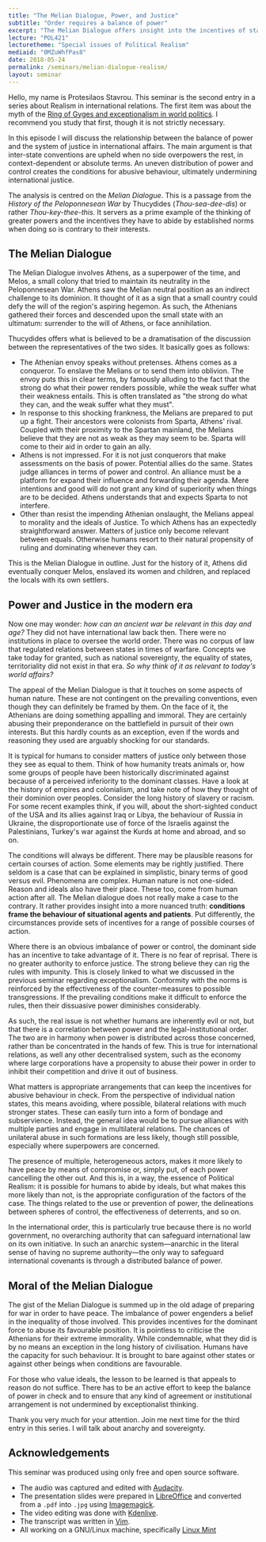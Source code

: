 ```yaml
---
title: "The Melian Dialogue, Power, and Justice"
subtitle: "Order requires a balance of power"
excerpt: "The Melian Dialogue offers insight into the incentives of states to abuse their power. It applies to world politics and international justice."
lecture: "POL421"
lecturetheme: "Special issues of Political Realism"
mediaid: "0MZuWhfPas8"
date: 2018-05-24
permalink: /seminars/melian-dialogue-realism/
layout: seminar
---
```

Hello, my name is Protesilaos Stavrou. This seminar is the second entry in a series about Realism in international relations. The first item was about the myth of the [Ring of Gyges and exceptionalism in world politics](https://protesilaos.com/seminars/ring-gyges-realism-exceptionalism/). I recommend you study that first, though it is not strictly necessary.

In this episode I will discuss the relationship between the balance of power and the system of justice in international affairs. The main argument is that inter-state conventions are upheld when no side overpowers the rest, in context-dependent or absolute terms. An uneven distribution of power and control creates the conditions for abusive behaviour, ultimately undermining international justice. 

The analysis is centred on the *Melian Dialogue*. This is a passage from the *History of the Peloponnesean War* by Thucydides (*Thou-sea-dee-dis*) or rather *Thou-key-thee-this*. It servers as a prime example of the thinking of greater powers and the incentives they have to abide by established norms when doing so is contrary to their interests.

## The Melian Dialogue

The Melian Dialogue involves Athens, as a superpower of the time, and Melos, a small colony that tried to maintain its neutrality in the Peloponnesean War. Athens saw the Melian neutral position as an indirect challenge to its dominion. It thought of it as a sign that a small country could defy the will of the region's aspiring hegemon. As such, the Athenians gathered their forces and descended upon the small state with an ultimatum: surrender to the will of Athens, or face annihilation.

Thucydides offers what is believed to be a dramatisation of the discussion between the representatives of the two sides. It basically goes as follows:

- The Athenian envoy speaks without pretenses. Athens comes as a conqueror. To enslave the Melians or to send them into oblivion. The envoy puts this in clear terms, by famously alluding to the fact that the strong do what their power renders possible, while the weak suffer what their weakness entails. This is often translated as "the strong do what they can, and the weak suffer what they must".
- In response to this shocking frankness, the Melians are prepared to put up a fight. Their ancestors were colonists from Sparta, Athens' rival. Coupled with their proximity to the Spartan mainland, the Melians believe that they are not as weak as they may seem to be. Sparta will come to their aid in order to gain an ally.
- Athens is not impressed. For it is not just conquerors that make assessments on the basis of power. Potential allies do the same. States judge alliances in terms of power and control. An alliance must be a platform for expand their influence and forwarding their agenda. Mere intentions and good will do not grant any kind of superiority when things are to be decided. Athens understands that and expects Sparta to not interfere.
- Other than resist the impending Athenian onslaught, the Melians appeal to morality and the ideals of Justice. To which Athens has an expectedly straightforward answer. Matters of justice only become relevant between equals. Otherwise humans resort to their natural propensity of ruling and dominating whenever they can.

This is the Melian Dialogue in outline. Just for the history of it, Athens did eventually conquer Melos, enslaved its women and children, and replaced the locals with its own settlers.

## Power and Justice in the modern era

Now one may wonder: *how can an ancient war be relevant in this day and age?* They did not have international law back then. There were no institutions in place to oversee the world order. There was no corpus of law that regulated relations between states in times of warfare. Concepts we take today for granted, such as national sovereignty, the equality of states, territoriality did not exist in that era. *So why think of it as relevant to today's world affairs?*

The appeal of the Melian Dialogue is that it touches on some aspects of human nature. These are not contingent on the prevailing conventions, even though they can definitely be framed by them. On the face of it, the Athenians are doing something appalling and immoral. They are certainly abusing their preponderance on the battlefield in pursuit of their own interests. But this hardly counts as an exception, even if the words and reasoning they used are arguably shocking for our standards.

It is typical for humans to consider matters of justice only between those they see as equal to them. Think of how humanity treats animals or, how some groups of people have been historically discriminated against because of a perceived inferiority to the dominant classes. Have a look at the history of empires and colonialism, and take note of how they thought of their dominion over peoples. Consider the long history of slavery or racism. For some recent examples think, if you will, about the short-sighted conduct of the USA and its allies against Iraq or Libya, the behaviour of Russia in Ukraine, the disproportionate use of force of the Israelis against the Palestinians, Turkey's war against the Kurds at home and abroad, and so on.

The conditions will always be different. There may be plausible reasons for certain courses of action. Some elements may be rightly justified. There seldom is a case that can be explained in simplistic, binary terms of good versus evil. Phenomena are complex. Human nature is not one-sided. Reason and ideals also have their place. These too, come from human action after all. The Melian dialogue does not really make a case to the contrary. It rather provides insight into a more nuanced truth: **conditions frame the behaviour of situational agents and patients**. Put differently, the circumstances provide sets of incentives for a range of possible courses of action.

Where there is an obvious imbalance of power or control, the dominant side has an incentive to take advantage of it. There is no fear of reprisal. There is no greater authority to enforce justice. The strong believe they can rig the rules with impunity. This is closely linked to what we discussed in the previous seminar regarding exceptionalism. Conformity with the norms is reinforced by the effectiveness of the counter-measures to possible transgressions. If the prevailing conditions make it difficult to enforce the rules, then their dissuasive power diminishes considerably.

As such, the real issue is not whether humans are inherently evil or not, but that there is a correlation between power and the legal-institutional order. The two are in harmony when power is distributed across those concerned, rather than be concentrated in the hands of few. This is true for international relations, as well any other decentralised system, such as the economy where large corporations have a propensity to abuse their power in order to inhibit their competition and drive it out of business.

What matters is appropriate arrangements that can keep the incentives for abusive behaviour in check. From the perspective of individual nation states, this means avoiding, where possible, bilateral relations with much stronger states. These can easily turn into a form of bondage and subservience. Instead, the general idea would be to pursue alliances with multiple parties and engage in multilateral relations. The chances of unilateral abuse in such formations are less likely, though still possible, especially where superpowers are concerned. 

The presence of multiple, heterogeneous actors, makes it more likely to have peace by means of compromise or, simply put, of each power cancelling the other out. And this is, in a way, the essence of Political Realism: it is possible for humans to abide by ideals, but what makes this more likely than not, is the appropriate configuration of the factors of the case. The things related to the use or prevention of power, the delineations between spheres of control, the effectiveness of deterrents, and so on.

In the international order, this is particularly true because there is no world government, no overarching authority that can safeguard international law on its own initiative. In such an anarchic system—anarchic in the literal sense of having no supreme authority—the only way to safeguard international covenants is through a distributed balance of power.

## Moral of the Melian Dialogue

The gist of the Melian Dialogue is summed up in the old adage of preparing for war in order to have peace. The imbalance of power engenders a belief in the inequality of those involved. This provides incentives for the dominant force to abuse its favourable position. It is pointless to criticise the Athenians for their extreme immorality. While condemnable, what they did is by no means an exception in the long history of civilisation. Humans have the capacity for such behaviour. It is brought to bare against other states or against other beings when conditions are favourable.

For those who value ideals, the lesson to be learned is that appeals to reason do not suffice. There has to be an active effort to keep the balance of power in check and to ensure that any kind of agreement or institutional arrangement is not undermined by exceptionalist thinking.

Thank you very much for your attention. Join me next time for the third entry in this series. I will talk about anarchy and sovereignty.

## Acknowledgements

This seminar was produced using only free and open source software.

- The audio was captured and edited with [Audacity](http://www.audacityteam.org/).
- The presentation slides were prepared in [LibreOffice](http://www.libreoffice.org/) and converted from a `.pdf` into `.jpg` using  [Imagemagick](http://www.imagemagick.org/script/index.php).
- The video editing was done with [Kdenlive](https://kdenlive.org/https://kdenlive.org/).
- The transcript was written in [Vim](https://vim.sourceforge.io/).
- All working on a GNU/Linux machine, specifically [Linux Mint](https://www.linuxmint.com)
